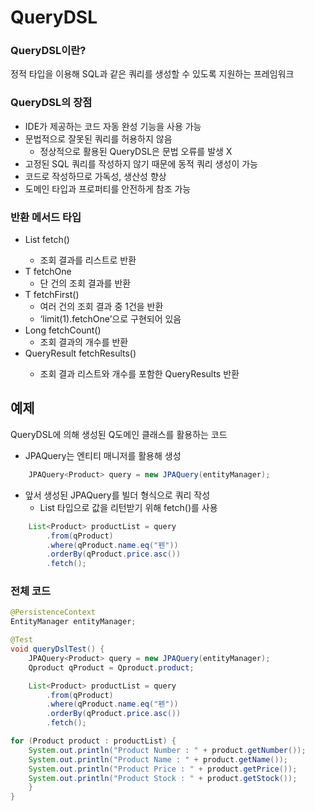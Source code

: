 # QueryDSL

### QueryDSL이란?

정적 타입을 이용해 SQL과 같은 쿼리를 생성할 수 있도록 지원하는 프레임워크

### QueryDSL의 장점

- IDE가 제공하는 코드 자동 완성 기능을 사용 가능
- 문법적으로 잘못된 쿼리를 허용하지 않음
    - 정상적으로 활용된 QueryDSL은 문법 오류를 발생 X
- 고정된 SQL 쿼리를 작성하지 않기 때문에 동적 쿼리 생성이 가능
- 코드로 작성하므로 가독성, 생산성 향상
- 도메인 타입과 프로퍼티를 안전하게 참조 가능

### 반환 메서드 타입

- List<T> fetch()
    - 조회 결과를 리스트로 반환
- T fetchOne
    - 단 건의 조회 결과를 반환
- T fetchFirst()
    - 여러 건의 조회 결과 중 1건을 반환
    - ‘limit(1).fetchOne’으로 구현되어 있음
- Long fetchCount()
    - 조회 결과의 개수를 반환
- QueryResult<T> fetchResults()
    - 조회 결과 리스트와 개수를 포함한 QueryResults 반환
## 예제

QueryDSL에 의해 생성된 Q도메인 클래스를 활용하는 코드

- JPAQuery는 엔티티 매니저를 활용해 생성

```java
	JPAQuery<Product> query = new JPAQuery(entityManager);
```

- 앞서 생성된 JPAQuery를 빌더 형식으로 쿼리 작성
    - List 타입으로 값을 리턴받기 위해 fetch()를 사용

```java
	List<Product> productList = query
		.from(qProduct)
		.where(qProduct.name.eq("펜"))
		.orderBy(qProduct.price.asc())
		.fetch();
```

### 전체 코드

```java
@PersistenceContext
EntityManager entityManager;

@Test
void queryDslTest() {
	JPAQuery<Product> query = new JPAQuery(entityManager);
	Qproduct qProduct = Qproduct.product;

	List<Product> productList = query
		.from(qProduct)
		.where(qProduct.name.eq("펜"))
		.orderBy(qProduct.price.asc())
		.fetch();

for (Product product : productList) {
	System.out.println("Product Number : " + product.getNumber());
	System.out.println("Product Name : " + product.getName());	
	System.out.println("Product Price : " + product.getPrice());	
	System.out.println("Product Stock : " + product.getStock());	
	}
}

```